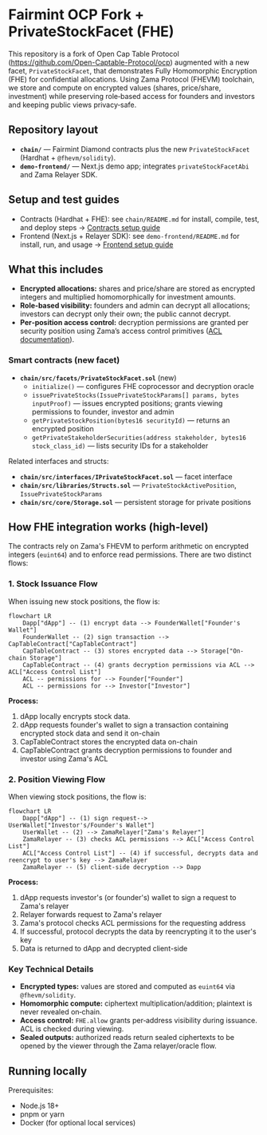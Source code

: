 # Fairmint OCP Fork + PrivateStockFacet (FHE)

This repository is a fork of Open Cap Table Protocol (https://github.com/Open-Captable-Protocol/ocp) augmented with a new facet, `PrivateStockFacet`, that demonstrates Fully Homomorphic Encryption (FHE) for confidential allocations. Using Zama Protocol (FHEVM) toolchain, we store and compute on encrypted values (shares, price/share, investment) while preserving role‑based access for founders and investors and keeping public views privacy‑safe.

## Repository layout

- **`chain/`** — Fairmint Diamond contracts plus the new `PrivateStockFacet` (Hardhat + `@fhevm/solidity`).
- **`demo-frontend/`** — Next.js demo app; integrates `privateStockFacetAbi` and Zama Relayer SDK.

## Setup and test guides

- Contracts (Hardhat + FHE): see `chain/README.md` for install, compile, test, and deploy steps → [Contracts setup guide](chain/README.md)
- Frontend (Next.js + Relayer SDK): see `demo-frontend/README.md` for install, run, and usage → [Frontend setup guide](demo-frontend/README.md)


## What this includes

- **Encrypted allocations:** shares and price/share are stored as encrypted integers and multiplied homomorphically for investment amounts.
- **Role‑based visibility:** founders and admin can decrypt all allocations; investors can decrypt only their own; the public cannot decrypt.
- **Per‑position access control:** decryption permissions are granted per security position using Zama’s access control primitives ([ACL documentation](https://docs.zama.ai/protocol/solidity-guides/smart-contract/acl)).



### Smart contracts (new facet)

- **`chain/src/facets/PrivateStockFacet.sol`** (new)
  - `initialize()` — configures FHE coprocessor and decryption oracle
  - `issuePrivateStocks(IssuePrivateStockParams[] params, bytes inputProof)` — issues encrypted positions; grants viewing permissions to founder, investor and admin
  - `getPrivateStockPosition(bytes16 securityId)` — returns an encrypted position
  - `getPrivateStakeholderSecurities(address stakeholder, bytes16 stock_class_id)` — lists security IDs for a stakeholder

Related interfaces and structs:
- **`chain/src/interfaces/IPrivateStockFacet.sol`** — facet interface
- **`chain/src/libraries/Structs.sol`** — `PrivateStockActivePosition`, `IssuePrivateStockParams`
- **`chain/src/core/Storage.sol`** — persistent storage for private positions


## How FHE integration works (high‑level)

The contracts rely on Zama's FHEVM to perform arithmetic on encrypted integers (`euint64`) and to enforce read permissions. There are two distinct flows:

### 1. Stock Issuance Flow

When issuing new stock positions, the flow is:

```mermaid
flowchart LR
    Dapp["dApp"] -- (1) encrypt data --> FounderWallet["Founder's Wallet"]
    FounderWallet -- (2) sign transaction --> CapTableContract["CapTableContract"]
    CapTableContract -- (3) stores encrypted data --> Storage["On-chain Storage"]
    CapTableContract -- (4) grants decryption permissions via ACL --> ACL["Access Control List"]
    ACL -- permissions for --> Founder["Founder"]
    ACL -- permissions for --> Investor["Investor"]
```

**Process:**
1. dApp locally encrypts stock data. 
2. dApp requests founder's wallet to sign a transaction containing encrypted stock data and send it on-chain
3. CapTableContract stores the encrypted data on-chain
4. CapTableContract grants decryption permissions to founder and investor using Zama's ACL

### 2. Position Viewing Flow

When viewing stock positions, the flow is:

```mermaid
flowchart LR
    Dapp["dApp"] -- (1) sign request--> UserWallet["Investor's/Founder's Wallet"]
    UserWallet -- (2) --> ZamaRelayer["Zama's Relayer"]
    ZamaRelayer -- (3) checks ACL permissions --> ACL["Access Control List"]
    ACL["Access Control List"] -- (4) if successful, decrypts data and reencrypt to user's key --> ZamaRelayer
    ZamaRelayer -- (5) client-side decryption --> Dapp
```

**Process:**
1. dApp requests investor's (or founder's) wallet to sign a request to Zama's relayer
2. Relayer forwards request to Zama's relayer
3. Zama's protocol checks ACL permissions for the requesting address
4. If successful, protocol decrypts the data by reencrypting it to the user's key
5. Data is returned to dApp and decrypted client-side

### Key Technical Details

- **Encrypted types:** values are stored and computed as `euint64` via `@fhevm/solidity`.
- **Homomorphic compute:** ciphertext multiplication/addition; plaintext is never revealed on‑chain.
- **Access control:** `FHE.allow` grants per‑address visibility during issuance. ACL is checked during viewing.
- **Sealed outputs:** authorized reads return sealed ciphertexts to be opened by the viewer through the Zama relayer/oracle flow.



## Running locally

Prerequisites:
- Node.js 18+
- pnpm or yarn
- Docker (for optional local services)
